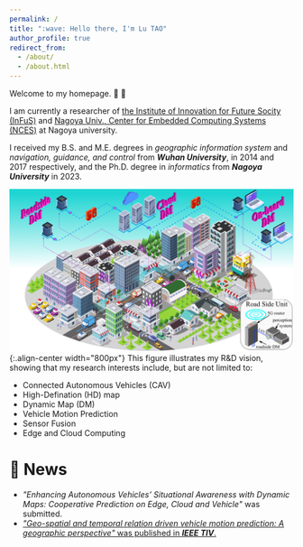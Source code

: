 ```yaml
---
permalink: /
title: ":wave: Hello there, I'm Lu TAO"
author_profile: true
redirect_from: 
  - /about/
  - /about.html
---
```


Welcome to my homepage. :handshake: :handshake: 

I am currently a researcher of [the Institute of Innovation for Future Socity (InFuS)](https://www.mirai.nagoya-u.ac.jp/) and [Nagoya Univ., Center for Embedded Computing Systems (NCES)](https://www.nces.i.nagoya-u.ac.jp/) at Nagoya university.  

I received my B.S. and M.E. degrees in *geographic information system* and *navigation, guidance, and control* from ***Wuhan University***, in 2014 and 2017 respectively, and the Ph.D. degree in *informatics* from ***Nagoya University*** in 2023.

![Illustration of my R&D vsion](/images/my_pictures/vision.png){:.align-center width="800px"}
This figure illustrates my R&D vision, showing that my research interests include, but are not limited to:
- Connected Autonomous Vehicles (CAV)
- High-Defination (HD) map
- Dynamic Map (DM) 
- Vehicle Motion Prediction
- Sensor Fusion
- Edge and Cloud Computing



:peach: News 
======
- *"Enhancing Autonomous Vehicles’ Situational Awareness with Dynamic Maps: Cooperative Prediction on Edge, Cloud and Vehicle"* was submitted.
- [*"Geo-spatial and temporal relation driven vehicle motion prediction: A geographic perspective"* was published in ***IEEE TIV***.](https://ieeexplore.ieee.org/abstract/document/10542454)
